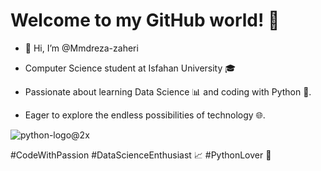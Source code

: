 # Welcome to my GitHub world! 🌟
- 👋 Hi, I’m @Mmdreza-zaheri

- Computer Science student at Isfahan University 🎓
- Passionate about learning Data Science 📊 and coding with Python 🐍.
- Eager to explore the endless possibilities of technology 🌐.
  
![python-logo@2x](https://github.com/Mmdreza-zaheri/Mmdreza-zaheri/assets/124300818/c9945775-ee75-4339-9bee-bf9e3a59f92a)

#CodeWithPassion #DataScienceEnthusiast 📈 #PythonLover 🐍
<!---
Mmdreza-zaheri/Mmdreza-zaheri is a ✨ special ✨ repository because its `README.md` (this file) appears on your GitHub profile.
You can click the Preview link to take a look at your changes.
--->
